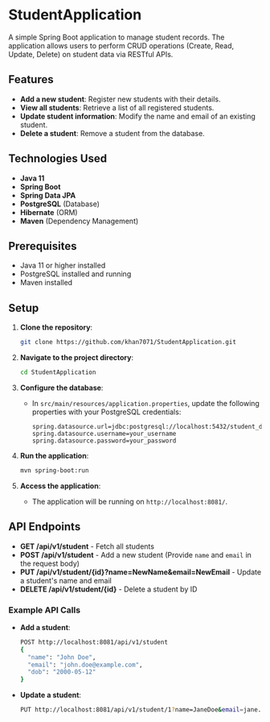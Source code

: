 # StudentApplication

A simple Spring Boot application to manage student records. The application allows users to perform CRUD operations (Create, Read, Update, Delete) on student data via RESTful APIs.

## Features

- **Add a new student**: Register new students with their details.
- **View all students**: Retrieve a list of all registered students.
- **Update student information**: Modify the name and email of an existing student.
- **Delete a student**: Remove a student from the database.

## Technologies Used

- **Java 11**
- **Spring Boot**
- **Spring Data JPA**
- **PostgreSQL** (Database)
- **Hibernate** (ORM)
- **Maven** (Dependency Management)

## Prerequisites

- Java 11 or higher installed
- PostgreSQL installed and running
- Maven installed

## Setup

1. **Clone the repository**:
   ```bash
   git clone https://github.com/khan7071/StudentApplication.git
   ```

2. **Navigate to the project directory**:
   ```bash
   cd StudentApplication
   ```

3. **Configure the database**:
   - In `src/main/resources/application.properties`, update the following properties with your PostgreSQL credentials:
     ```properties
     spring.datasource.url=jdbc:postgresql://localhost:5432/student_db
     spring.datasource.username=your_username
     spring.datasource.password=your_password
     ```

4. **Run the application**:
   ```bash
   mvn spring-boot:run
   ```

5. **Access the application**:
   - The application will be running on `http://localhost:8081/`.

## API Endpoints

- **GET /api/v1/student** - Fetch all students
- **POST /api/v1/student** - Add a new student (Provide `name` and `email` in the request body)
- **PUT /api/v1/student/{id}?name=NewName&email=NewEmail** - Update a student's name and email
- **DELETE /api/v1/student/{id}** - Delete a student by ID

### Example API Calls

- **Add a student**:
   ```bash
   POST http://localhost:8081/api/v1/student
   {
     "name": "John Doe",
     "email": "john.doe@example.com",
     "dob": "2000-05-12"
   }
   ```

- **Update a student**:
   ```bash
   PUT http://localhost:8081/api/v1/student/1?name=JaneDoe&email=jane.doe@example.com
   ```
